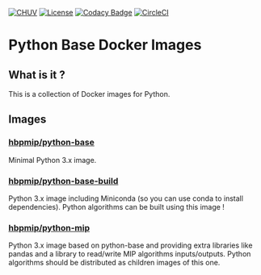 [![CHUV](https://img.shields.io/badge/CHUV-LREN-AF4C64.svg)](https://www.unil.ch/lren/en/home.html) [![License](https://img.shields.io/badge/license-Apache--2.0-blue.svg)](https://github.com/LREN-CHUV/python-base-docker-images/blob/master/LICENSE) [![Codacy Badge](https://api.codacy.com/project/badge/Grade/495d61eb1adf4445a822c57c516ab892)](https://www.codacy.com/app/hbp-mip/python-base-docker-images?utm_source=github.com&amp;utm_medium=referral&amp;utm_content=LREN-CHUV/python-base-docker-images&amp;utm_campaign=Badge_Grade)
[![CircleCI](https://circleci.com/gh/HBPMedical/python-base-docker-images.svg?style=svg)](https://circleci.com/gh/HBPMedical/python-base-docker-images)

# Python Base Docker Images

## What is it ?

This is a collection of Docker images for Python.


## Images

### [hbpmip/python-base](python-base) 

Minimal Python 3.x image.


### [hbpmip/python-base-build](python-base-build/) 

Python 3.x image including Miniconda (so you can use conda to install dependencies).
Python algorithms can be built using this image !


### [hbpmip/python-mip](./python-mip/) 

Python 3.x image based on python-base and providing extra libraries like pandas and 
a library to read/write MIP algorithms inputs/outputs.
Python algorithms should be distributed as children images of this one.
